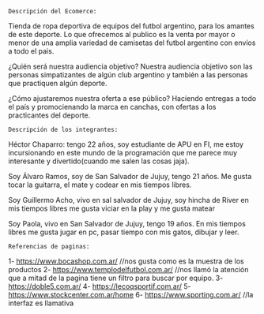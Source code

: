     Descripción del Ecomerce: 

Tienda de ropa deportiva de equipos del futbol argentino, para los amantes de este deporte.
Lo que ofrecemos al publico es la venta por mayor o menor de una amplia variedad de camisetas del futbol argentino con envíos a todo el pais.

¿Quién será nuestra audiencia objetivo?
Nuestra audiencia objetivo son las personas simpatizantes de algún club argentino y también a las personas que practiquen algún deporte.

¿Cómo ajustaremos nuestra oferta a ese público?
Haciendo entregas a todo el país y promocienando la marca en canchas, con ofertas a los practicantes del deporte.


    Descripción de los integrantes:

Héctor Chaparro: tengo 22 años, soy estudiante de APU en FI, me estoy incursionando en este mundo de la programación que me parece muy
interesante y divertido(cuando me salen las cosas jaja).

Soy Álvaro Ramos, soy de San Salvador de Jujuy, tengo 21 años. Me gusta tocar la guitarra, el mate y codear en mis tiempos libres.

Soy Guillermo Acho, vivo en sal salvador de Jujuy, soy hincha de River en mis tiempos libres me gusta viciar en la play y me gusta matear

Soy Paola, vivo en San Salvador de Jujuy, tengo 19 años. En mis tiempos libres me gusta jugar en pc, pasar tiempo con mis gatos, dibujar y leer.


    Referencias de paginas:

1- https://www.bocashop.com.ar/             //nos gusta como es la muestra de los productos
2- https://www.templodelfutbol.com.ar/      //nos llamó la atención que a mitad de la pagina tiene un filtro para buscar por equipo.
3- https://doble5.com.ar/
4- https://lecoqsportif.com.ar/
5- https://www.stockcenter.com.ar/home 
6- https://www.sporting.com.ar/             //la interfaz es llamativa